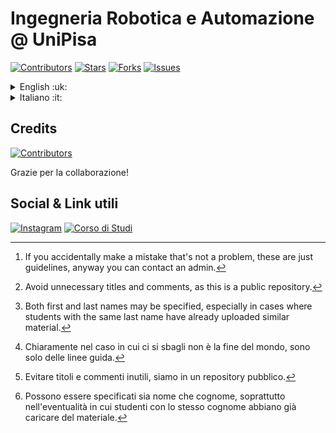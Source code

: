 # Ingegneria Robotica e Automazione @ UniPisa

[![Contributors](https://img.shields.io/github/contributors/IngegneriaRoboticaEAutomazione/IngegneriaRoboticaEAutomazione?style=for-the-badge&logo=github&logoColor=white&color=cornflowerblue)](https://github.com/IngegneriaRoboticaEAutomazione/IngegneriaRoboticaEAutomazione/graphs/contributors) [![Stars](https://img.shields.io/github/stars/IngegneriaRoboticaEAutomazione/IngegneriaRoboticaEAutomazione?style=for-the-badge&logo=github&logoColor=white&color=yellow)](https://github.com/IngegneriaRoboticaEAutomazione/IngegneriaRoboticaEAutomazione/stargazers) [![Forks](https://img.shields.io/github/forks/IngegneriaRoboticaEAutomazione/IngegneriaRoboticaEAutomazione?style=for-the-badge&logo=github&logoColor=white&color=green)](https://github.com/IngegneriaRoboticaEAutomazione/IngegneriaRoboticaEAutomazione/forks) [![Issues](https://img.shields.io/github/issues/IngegneriaRoboticaEAutomazione/IngegneriaRoboticaEAutomazione?style=for-the-badge&logo=github&logoColor=white&color=orange)](https://github.com/IngegneriaRoboticaEAutomazione/IngegneriaRoboticaEAutomazione/issues)

<details>
  <summary>English :uk:</summary>

> Is you are new to GitHub we recommend visiting [GitHub get started](https://docs.github.com/en/get-started).

## Introduction

:robot: *Hello! This is a public (unofficial) repository for accessing teaching materials and examinations for the Robotics and Automation Engineering course at Pisa University.*

## How to contribute

You can directly contact the admins of the [Robotics and Automation Engineering WhatsApp community](https://chat.whatsapp.com/HZHRRZn1UwcHwXeRyCLKym) to be added as a contributor and have permission to commit on this repository.

## Guidelines for contributors

To mantain a **well managed** repository we adopt *simple* and *unrestrictive* rules. We encorage you to meet this rules since they are easy to follow, so that everybody can make the most of it[^1].
[^1]: If you accidentally make a mistake that's not a problem, these are just guidelines, anyway you can contact an admin.

### :robot: Commit

When making a **commit**, try to keep additions/changes related to a single course (make multiple commits if necessary).

Avoid making changes that disrupt the folder structure without agreeing with others, and above all, do not delete material added by others without their permission.

To provide a quick and clear understanding of the changes made with commits, it is advisable to give meaningful names and **at least** a quick description[^2].
[^2]: Avoid unnecessary titles and comments, as this is a public repository.

### :robot: File & folders naming conventions

For files, we recommend using [snake case](https://developer.mozilla.org/en-US/docs/Glossary/Snake_case) notation (e.g. `notes_course1.pdf`), while for folders, we recommend using [camel case](https://developer.mozilla.org/en-US/docs/Glossary/Camel_case) notation (e.g. `CourseMaterial1`).

> e.g. RootFolder\CourseFolder\Subfolder1\file_name

### :robot: File naming

Keeping in mind the conventions described above, we suggest specifying the following when naming files:

1. File type (exam, notes, exercises, labs);
2. Author (optional)[^3];
   [^3]: Both first and last names may be specified, especially in cases where students with the same last name have already uploaded similar material.
3. Title;
4. Date (relating to the examination or notes from the academic year 25/26).

```txt
[exam/notes/exercises/lab]_[author(optional)]_[title]_[date(optional)]
```

> e.g.
> `exam_vita_course1_15_01_2026`
> `notes_vita_course1_2025/26`
> `exercises_vita_course1`
> `lab_vita_course1_15_06_2026`

:warning: **If there are folders containing similar material, please add the material to these without creating new ones. The repository structure should already be divided into Esami, Note, Esercizi, and Laboratori folders for each course.**

</details>

<details>
    <summary>Italiano :it:</summary>

> Se non sai usare GitHub ti suggeriamo di visitare [GitHub get started](https://docs.github.com/en/get-started).
  
## Introduzione

:robot: *Ciao! Questo è un repository pubblico (non ufficiale) per l'accesso al materiale didattico ed esami del corso di Ingegneria Robotica e dell'Automazione dell'università di Pisa.*

## Come partecipare

Potete rivolgervi direttamente agli amministratori della [community WhatsApp di Ingegneria Robotica e dell'Automazione](https://chat.whatsapp.com/HZHRRZn1UwcHwXeRyCLKym) per farvi aggiungere tra i collaboratori e avere i permessi per fare commit su questo repository.

## Linee guida per collaboratori

Per mantenere **ordinato** il repository vengono adottate delle convenzioni *semplici* e *poco restrittive*. **Si è pregati di rispettarle** per buon senso, visto che non sono difficili da seguire, grazie[^4].
[^4]: Chiaramente nel caso in cui ci si sbagli non è la fine del mondo, sono solo delle linee guida.

### :robot: Commit

Quando si fa un **commit** cercare di mantenere le aggiunte/modifiche inerenti a un singolo corso (eventualmente fare più commit).

Evitare di apportare modifiche che stravolgano la struttura delle cartelle senza aver concordato con gli altri, e soprattutto non eliminare materiale aggiunto da altri senza il loro permesso.

Per fornire una rapida e chiara comprensione delle modifiche apportate con i commit si consiglia di dare nomi significativi e **quantomeno** una rapida descrizione[^5].
[^5]: Evitare titoli e commenti inutili, siamo in un repository pubblico.

### :robot: Notazioni nomi file e cartelle

Per i file si propone la notazione [snake case](https://developer.mozilla.org/en-US/docs/Glossary/Snake_case) (es. `appunti_corso_1.pdf`) mentre per le cartelle la notazione [camel case](https://developer.mozilla.org/en-US/docs/Glossary/Camel_case) (es. `MaterialeCorso1`).

> es. CartellaRoot\CartellaCorso\Sottocartella1\nome_file

### :robot: Nominazione dei file

Tenendo a mente le notazioni descritte prima, per la nominazione dei file si propone di specificare:

1. Tipologia file (esame, appunti, esercizi, laboratori);
2. Autore (opzionale)[^6];
   [^6]: Possono essere specificati sia nome che cognome, soprattutto nell'eventualità in cui studenti con lo stesso cognome abbiano già caricare del materiale.
3. Titolo;
4. Data (relativa all'esame oppure appunti dell'aa. 25/26).

In pratica:

```txt
[esame/appunti/esercizi/lab]_[autore(opzionale)]_[titolo]_[data(opzionale)]
```

> es.
> `esame_vita_corso1_15_01_2026`
> `appunti_vita_corso1_2025/26`
> `esercizi_vita_corso1`
> `laboratorio_vita_corso1_15_06_2026`

:warning: **Se sono già presenti cartelle contenenti materiale di natura simile si è pregati di aggiungere il materiale a queste senza crearne di nuove. La struttura del repository dovrebbe essere già divisa nelle cartelle Esami, Appunti, Esercizi, Laboratori per ogni corso.**

</details>

## Credits

[![Contributors](https://contrib.rocks/image?repo=IngegneriaRoboticaEAutomazione/IngegneriaRoboticaEAutomazione&t=1727344800)](https://github.com/IngegneriaRoboticaEAutomazione/IngegneriaRoboticaEAutomazione/graphs/contributors)

Grazie per la collaborazione!

## Social & Link utili

[![Instagram](https://img.shields.io/badge/Instagram-E4405F?style=for-the-badge&logo=instagram&logoColor=white)](https://www.instagram.com/ingroboticaautomazionepisa/) [![Corso di Studi](https://img.shields.io/badge/Corso%20di%20Studi-003f7f?style=for-the-badge&logo=university&logoColor=white)](https://www.aut.ing.unipi.it/it/)
